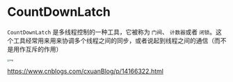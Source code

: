 # CountDownLatch

`CountDownLatch` 是多线程控制的一种工具，它被称为 `门阀`、 `计数器`或者 `闭锁`。这个工具经常用来用来协调多个线程之间的同步，或者说起到线程之间的通信（而不是用作互斥的作用）

<img src="https://s3.ax1x.com/2020/12/21/rdcSKK.png" alt="img" style="zoom: 33%;" />

https://www.cnblogs.com/cxuanBlog/p/14166322.html